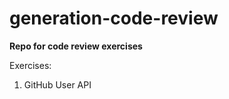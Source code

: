 # generation-code-review
<p><b>Repo for code review exercises</b></p>

Exercises:
    <ol>
    	<li>GitHub User API</li>
    </ol>
